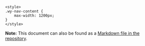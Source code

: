 <!-- SPDX-FileCopyrightText: 2025 SensorStim Neurotechnology GmbH <support@capture2go.com> -->
<!-- SPDX-License-Identifier: MIT -->

```{raw} html
<style>
.wy-nav-content {
    max-width: 1200px;
}
</style>
```

**Note:** This document can also be found as a [Markdown file in the
repository](https://github.com/sensorstim/capture2go_sdk/blob/main/protocol/Capture2Go_Communication_Protocol.md).

```{include} ../protocol/Capture2Go_Communication_Protocol.md
```
